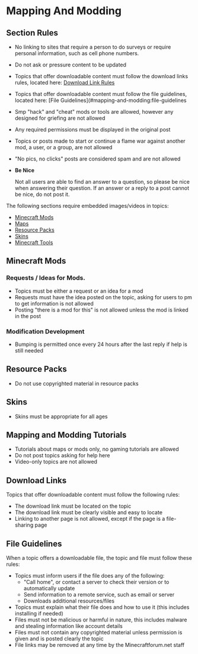 # Mapping And Modding


## Section Rules

* No linking to sites that require a person to do surveys or require personal information, such as cell phone numbers.
* Do not ask or pressure content to be updated
* Topics that offer downloadable content must follow the download links rules, located here: [Download Link Rules](#mapping-and-modding:download-links)
* Topics that offer downloadable content must follow the file guidelines, located here: [File Guidelines](#mapping-and-modding:file-guidelines
* Smp "hack" and "cheat" mods or tools are allowed, however any designed for griefing are not allowed
* Any required permissions must be displayed in the original post
* Topics or posts made to start or continue a flame war against another mod, a user, or a group, are not allowed
* "No pics, no clicks" posts are considered spam and are not allowed
* __Be Nice__

  Not all users are able to find an answer to a question, so please be nice when answering their question. If an answer or a reply to a post cannot be nice, do not post it.

The following sections require embedded images/videos in topics:

* [Minecraft Mods](http://www.minecraftforum.net/forum/51-minecraft-mods/)
* [Maps](http://www.minecraftforum.net/forum/53-maps/)
* [Resource Packs](http://www.minecraftforum.net/forum/41-resource-packs/)
* [Skins](http://www.minecraftforum.net/forum/15-skins/)
* [Minecraft Tools](http://www.minecraftforum.net/forum/42-minecraft-tools/)


## Minecraft Mods


### Requests / Ideas for Mods.

* Topics must be either a request or an idea for a mod
* Requests must have the idea posted on the topic, asking for users to pm to get information is not allowed
* Posting "there is a mod for this" is not allowed unless the mod is linked in the post


### Modification Development

* Bumping is permitted once every 24 hours after the last reply if help is still needed


## Resource Packs

* Do not use copyrighted material in resource packs


## Skins

* Skins must be appropriate for all ages


## Mapping and Modding Tutorials

* Tutorials about maps or mods only, no gaming tutorials are allowed
* Do not post topics asking for help here
* Video-only topics are not allowed


## Download Links

Topics that offer downloadable content must follow the following rules:

  * The download link must be located on the topic
  * The download link must be clearly visible and easy to locate
  * Linking to another page is not allowed, except if the page is a file-sharing page


## File Guidelines

When a topic offers a downloadable file, the topic and file must follow these rules:

  * Topics must inform users if the file does any of the following:
    - "Call home", or contact a server to check their version or to automatically update
    - Send information to a remote service, such as email or server
    - Downloads additional resources/files
  * Topics must explain what their file does and how to use it (this includes installing if needed)
  * Files must not be malicious or harmful in nature, this includes malware and stealing information like account details
  * Files must not contain any copyrighted material unless permission is given and is posted clearly the topic
  * File links may be removed at any time by the Minecraftforum.net staff
